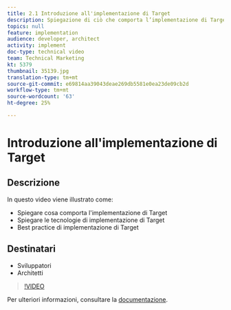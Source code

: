 ```yaml
---
title: 2.1 Introduzione all'implementazione di Target
description: Spiegazione di ciò che comporta l’implementazione di Target, spiegazione delle tecnologie di implementazione di Target, utilizzo delle best practice di implementazione di Target
topics: null
feature: implementation
audience: developer, architect
activity: implement
doc-type: technical video
team: Technical Marketing
kt: 5379
thumbnail: 35139.jpg
translation-type: tm+mt
source-git-commit: e69814aa39043deae269db5581e0ea23de09cb2d
workflow-type: tm+mt
source-wordcount: '63'
ht-degree: 25%

---
```



# Introduzione all&#39;implementazione di Target

## Descrizione

In questo video viene illustrato come:

* Spiegare cosa comporta l&#39;implementazione di Target
* Spiegare le tecnologie di implementazione di Target
* Best practice di implementazione di Target

## Destinatari

* Sviluppatori
* Architetti

>[!VIDEO](https://video.tv.adobe.com/v/35139/?quality=12)

Per ulteriori informazioni, consultare la [documentazione](https://docs.adobe.com/content/help/en/target/using/implement-target/implementing-target.html).

